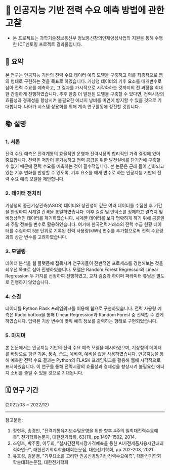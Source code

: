 # 🔋 인공지능 기반 전력 수요 예측 방법에 관한 고찰
- 본 프로젝트는 과학기술정보통신부 정보통신창의인재양성사업의 지원을 통해 수행한 ICT멘토링 프로젝트 결과물입니다.
## 📃 요약
본 연구는 인공지능 기반의 전력 수요 데이터 예측 모델을 구축하고 이를 최종적으로 웹의 형태로 구현하는 것을 목표로 하였습니다. 기상청 데이터의 기후 요소를 매개변수로 삼아 전력 수요를 예측하고, 그 결과를 가시적으로 시각화하는 것까지의 전 과정을 최대한 간결하게 진행하였습니다. 추후 한층 더 발전된 모델을 구축할 수 있다면, 전력시장의 효율성과 경제성을 향상시켜 불필요한 에너지 낭비를 미연에 방지할 수 있을 것으로 기대합니다. 나아가 시스템 상용화를 위해 계속 연구활동에 정진할 것입니다.

## 📚 설명

### 1. 서론
전력 수요 예측은 전력계통의 효율적인 운영과 전력시장의 합리적인 가격 결정에 있어 중요합니다. 전력은 저장이 불가능하고 전력 공급을 위한 발전설비를 단기간에 구축할 수 없기 때문에 전력 수요를 예측하는 것이 필수적입니다. 본 논문은 근래 들어 심화되고 있는 기후 변화를 반영할 수 있도록, 기후 요소를 매개 변수로 하는 인공지능 기반의 전력 수요 예측 모델을 제안합니다.

### 2. 데이터 전처리
기상청의 종관기상관측(ASOS) 데이터와 상관성이 깊은 여러 데이터를 수집한 후 기간을 한정하여 시계열 간격을 통일하였습니다. 이후 컬럼 및 인덱스를 정제하고 결측치 및 비정상적인 데이터를 제거하였습니다. 시계열 데이터를 보다 명확하게 하기 위해 공휴일과 주말 정보를 변수로 활용하였습니다. 여기에 한국전력거래소의 전력 수급 현황 데이터를 수집하여 5분 단위로 기록된 전력 사용량(kWh) 변수를 추가함으로써 전력 수요량과의 상관 변수를 고려하였습니다.

### 3. 모델링
데이터 분석을 웹 플랫폼에 접목시켜 연구자들이 전반적인 프로세스를 경험해보는 것을 최우선 목표로 삼아 진행하였습니다. 모델은 Random Forest Regressor와 Linear Regression 두 가지를 선정하여 진행하였고, 교차 검증과 하이퍼 파라미터 튜닝은 별도로 진행하지 않았습니다.

### 4. 소결
데이터를 Python Flask 프레임워크를 이용해 웹으로 구현하였습니다. 전력 사용량 예측은 Radio button을 통해 Linear Regression과 Random Forest 중 선택할 수 있게 하였습니다. 입력된 기상 변수에 맞춰 예측 정보를 출력하는 형태로 구현되었습니다.

### 5. 마치며
본 논문에서는 인공지능 기반의 전력 수요 예측 모델을 제시하였으며, 기상청의 데이터를 바탕으로 평균 기온, 풍속, 습도, 예비력, 예비율 값을 사용하였습니다. 인공지능을 통해 예측한 전력 수요 결과는 Python의 FLASK 프레임워크를 활용해 웹에 시각적으로 표시하였습니다. 이 연구를 통해 전력시장의 효율성과 경제성을 향상시켜 불필요한 에너지 소비를 줄일 수 있을 것으로 기대됩니다.

## 🗓️ 연구 기간
(2022/03 ~ 2022/12)

---

참고문헌:
1. 정현우, 송경빈, "전력계통유지보수및운영을 위한 향후 4주의 일최대전력수요예측", 전기학회논문지, 대한전기학회, 63(11), pp.1497-1502, 2014.
2. 조영호, 박주환, 이두희, "실시간전력시장가격예측을 통한 AI가전제품사용시간대최적화연구", 대한전기학회학술대회논문집, 대한전기학회, pp.202-203, 2021.
3. 유호성, 김문겸, "기후요소를 고려한 인공신경망기반전력수요예측", 대한전기학회학술대회논문집, 대한전기학회
